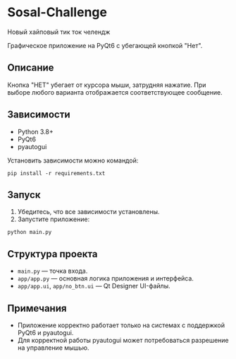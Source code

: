 # Sosal-Challenge

Новый хайповый тик ток челендж

Графическое приложение на PyQt6 с убегающей кнопкой "Нет".

## Описание

Кнопка "НЕТ" убегает от курсора мыши, затрудняя нажатие. При выборе любого варианта отображается соответствующее сообщение.

## Зависимости

- Python 3.8+
- PyQt6
- pyautogui

Установить зависимости можно командой:

```
pip install -r requirements.txt
```

## Запуск

1. Убедитесь, что все зависимости установлены.
2. Запустите приложение:

```
python main.py
```

## Структура проекта

- `main.py` — точка входа.
- `app/app.py` — основная логика приложения и интерфейса.
- `app/app.ui`, `app/no_btn.ui` — Qt Designer UI-файлы.

## Примечания

- Приложение корректно работает только на системах с поддержкой PyQt6 и pyautogui.
- Для корректной работы pyautogui может потребоваться разрешение на управление мышью.


